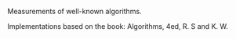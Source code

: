 Measurements of well-known algorithms.

Implementations based on the book: Algorithms, 4ed, R. S and K. W.
